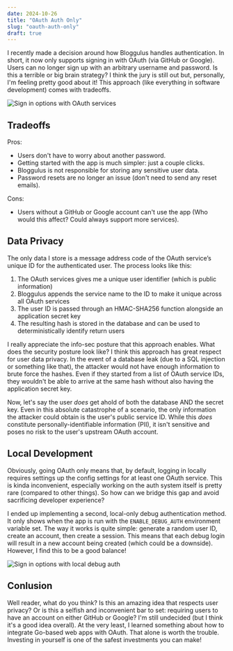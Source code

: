 ```yaml
---
date: 2024-10-26
title: "OAuth Auth Only"
slug: "oauth-auth-only"
draft: true
---
```


I recently made a decision around how Bloggulus handles authentication.
In short, it now only supports signing in with OAuth (via GitHub or Google).
Users can no longer sign up with an arbitrary username and password.
Is this a terrible or big brain strategy?
I think the jury is still out but, personally, I'm feeling pretty good about it!
This approach (like everything in software development) comes with tradeoffs.

![Sign in options with OAuth services](/images/20241027/auth.webp)

## Tradeoffs

Pros:

- Users don't have to worry about another password.
- Getting started with the app is much simpler: just a couple clicks.
- Bloggulus is not responsible for storing any sensitive user data.
- Password resets are no longer an issue (don't need to send any reset emails).

Cons:

- Users without a GitHub or Google account can't use the app (Who would this affect? Could always support more services).

## Data Privacy

The only data I store is a message address code of the OAuth service’s unique ID for the authenticated user.
The process looks like this:

1. The OAuth services gives me a unique user identifier (which is public information)
2. Bloggulus appends the service name to the ID to make it unique across all OAuth services
3. The user ID is passed through an HMAC-SHA256 function alongside an application secret key
4. The resulting hash is stored in the database and can be used to deterministically identify return users

I really appreciate the info-sec posture that this approach enables.
What does the security posture look like?
I think this approach has great respect for user data privacy.
In the event of a database leak (due to a SQL injection or something like that), the attacker would not have enough information to brute force the hashes.
Even if they started from a list of OAuth service IDs, they wouldn't be able to arrive at the same hash without also having the application secret key.

Now, let's say the user _does_ get ahold of both the database AND the secret key.
Even in this absolute catastrophe of a scenario, the only information the attacker could obtain is the user's public service ID.
While this _does_ constitute personally-identifiable information (PII), it isn't sensitive and poses no risk to the user's upstream OAuth account.

## Local Development

Obviously, going OAuth only means that, by default, logging in locally requires settings up the config settings for at least one OAuth service.
This is kinda inconvenient, especially working on the auth system itself is pretty rare (compared to other things).
So how can we bridge this gap and avoid sacrificing developer experience?

I ended up implementing a second, local-only debug authentication method.
It only shows when the app is run with the `ENABLE_DEBUG_AUTH` environment variable set.
The way it works is quite simple: generate a random user ID, create an account, then create a session.
This means that each debug login will result in a new account being created (which could be a downside).
However, I find this to be a good balance!

![Sign in options with local debug auth](/images/20241027/debug.webp)

## Conlusion

Well reader, what do you think?
Is this an amazing idea that respects user privacy?
Or is this a selfish and inconvenient bar to set: requiring users to have an account on either GitHub or Google?
I'm still undecided (but I think it's a good idea overall).
At the very least, I learned something about how to integrate Go-based web apps with OAuth.
That alone is worth the trouble.
Investing in yourself is one of the safest investments you can make!
